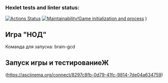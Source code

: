 ### Hexlet tests and linter status:
[![Actions Status](https://github.com/mskarinad/backend-project-44/actions/workflows/hexlet-check.yml/badge.svg)](https://github.com/mskarinad/backend-project-44/actions)
[![Maintainability](https://api.codeclimate.com/v1/badges/dcfb05719ccbdaf54d1e/maintainability)](https://codeclimate.com/github/mskarinad/backend-project-44/maintainability)[!Game initialization and process](https://asciinema.org/a/Jlu4V8mQgl292MSIWSutlUBhw)
)
## Игра "НОД"
Команда для запуска:
brain-gcd
## Запуск игры и тестированиеЖ
(https://asciinema.org/connect/8297c8fb-0d79-41fc-9814-7de04a634759)